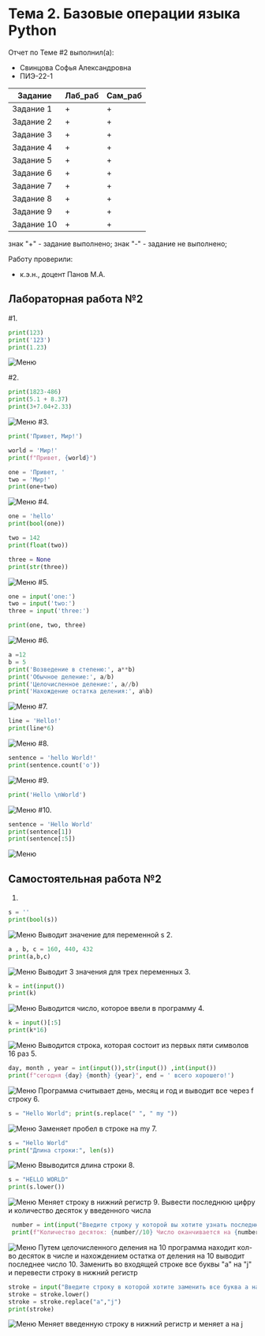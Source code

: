 # Тема 2. Базовые операции языка Python
Отчет по Теме #2 выполнил(а):
- Свинцова Софья Александровна
- ПИЭ-22-1

| Задание | Лаб_раб | Сам_раб |
| ------ | ------ | ------ |
| Задание 1 | + | + |
| Задание 2 | + | + |
| Задание 3 | + | + |
| Задание 4 | + | + |
| Задание 5 | + | + |
| Задание 6 | + | + |
| Задание 7 | + | + |
| Задание 8 | + | + |
| Задание 9 | + | + |
| Задание 10 | + | + |



знак "+" - задание выполнено; знак "-" - задание не выполнено;

Работу проверили:
- к.э.н., доцент Панов М.А.

## Лабораторная работа №2
#1.
  ```python
  print(123)
  print('123')
  print(1.23)
```
  ![Меню](https://github.com/ssselfish/SoftwareEngineering/blob/Тема_2/laba/1.png)

#2.
  ```python
  print(1823-486)
  print(5.1 + 8.37)
  print(3+7.04+2.33)
```
  ![Меню](https://github.com/ssselfish/SoftwareEngineering/blob/Тема_2/laba/2.png)
#3.
  ```python   
  print('Привет, Мир!')
  
  world = 'Мир!'
  print(f"Привет, {world}")
  
  one = 'Привет, '
  two = 'Мир!'
  print(one+two)
```
  ![Меню](https://github.com/ssselfish/SoftwareEngineering/blob/Тема_2/laba/3.png)
#4.
  ```python
  one = 'hello'
  print(bool(one))
  
  two = 142
  print(float(two))
  
  three = None
  print(str(three))
```
  ![Меню](https://github.com/ssselfish/SoftwareEngineering/blob/Тема_2/laba/4.png)
#5.
  ```python
  one = input('one:')
  two = input('two:')
  three = input('three:')
  
  print(one, two, three)
  ```
  ![Меню](https://github.com/ssselfish/SoftwareEngineering/blob/Тема_2/laba/5.png)
#6.
  ```python
  a =12
  b = 5
  print('Возведение в степеню:', a**b)
  print('Обычное деление:', a/b)
  print('Целочисленное деление:', a//b)
  print('Нахождение остатка деления:', a%b)
```
  ![Меню](https://github.com/ssselfish/SoftwareEngineering/blob/Тема_2/laba/6.png)
#7.
  ```python
  line = 'Hello!'
  print(line*6)
```
  ![Меню](https://github.com/ssselfish/SoftwareEngineering/blob/Тема_2/laba/7.png)
#8.
  ```python
  sentence = 'hello World!'
  print(sentence.count('o'))
```
  ![Меню](https://github.com/ssselfish/SoftwareEngineering/blob/Тема_2/laba/8.png)
#9.
  ```python
  print('Hello \nWorld')
```
  ![Меню](https://github.com/ssselfish/SoftwareEngineering/blob/Тема_2/laba/9.png)
#10.
  ```python
  sentence = 'Hello World'
  print(sentence[1])
  print(sentence[:5])
```
  ![Меню](https://github.com/ssselfish/SoftwareEngineering/blob/Тема_2/laba/10.png)
## Самостоятельная работа №2

1.
  ```python
  s = ''
  print(bool(s))
  ```
  ![Меню](https://github.com/ssselfish/SoftwareEngineering/blob/Тема_2/самост/1.png)
  Выводит значение для переменной s
2.
  ```python
  a , b, c = 160, 440, 432
  print(a,b,c)
  ```
  ![Меню](https://github.com/ssselfish/SoftwareEngineering/blob/Тема_2/самост/2.png)
  Выводит 3 значения для трех переменных
3.
  ```python
  k = int(input())
  print(k)
  ```
  ![Меню](https://github.com/ssselfish/SoftwareEngineering/blob/Тема_2/самост/3.png)
  Выводится число, которое ввели в программу
4.
  ```python
  k = input()[:5]
  print(k*16)
  ```
  ![Меню](https://github.com/ssselfish/SoftwareEngineering/blob/Тема_2/самост/4.png)
  Выводится строка, которая состоит из первых пяти символов 16 раз
5.
  ```python
  day, month , year = int(input()),str(input()) ,int(input())
  print(f"сегодня {day} {month} {year}", end = ' всего хорошего!')
  ```
  ![Меню](https://github.com/ssselfish/SoftwareEngineering/blob/Тема_2/самост/5.png)
  Программа считывает день, месяц и год и выводит все через f строку
6.
  ```python
  s = "Hello World"; print(s.replace(" ", " my "))
  ```
  ![Меню](https://github.com/ssselfish/SoftwareEngineering/blob/Тема_2/самост/6.png)
  Заменяет пробел в строке на my
7.
  ```python
  s = "Hello World"
  print("Длина строки:", len(s))
  ```
  ![Меню](https://github.com/ssselfish/SoftwareEngineering/blob/Тема_2/самост/7.png)
  Ввыводится длина строки
8.
  ```python
  s = "HELLO WORLD"
  print(s.lower())
  ```
  ![Меню](https://github.com/ssselfish/SoftwareEngineering/blob/Тема_2/самост/8.png)
  Меняет строку в нижний регистр
9.
  Вывести последнюю цифру и количество десяток у введенного числа  
  ```python                                                                                                                                                                                                                                                           
   number = int(input("Введите строку у которой вы хотите узнать последнюю цифру и количество десяток"));
   print(f"Количество десяток: {number//10} Число оканчивается на {number%10}") 
  ```
  ![Меню](https://github.com/ssselfish/SoftwareEngineering/blob/Тема_2/самост/9.png)
  Путем целочисленного деления на 10 программа находит кол-во десяток в числе и нахождением остатка от деления на 10 выводит последнее число
10.
 Заменить во входящей строке все буквы "a" на "j"  и перевести строку в нижний регистр
  ```python
  stroke = input("Введите строку в которой хотите заменить все буква a на j и перевести в нижний регистр всю строку")
  stroke = stroke.lower()
  stroke = stroke.replace("a","j")
  print(stroke)
```
  ![Меню](https://github.com/ssselfish/SoftwareEngineering/blob/Тема_2/самост/10.png)
  Меняет введенную строку в нижний регистр и меняет a на j
